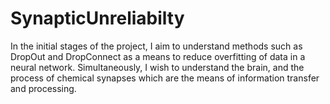 # SynapticUnreliabilty

In the initial stages of the project, I aim to understand methods such as DropOut and DropConnect as a means to reduce overfitting of data in a neural network.
Simultaneously, I wish to understand the brain, and the process of chemical synapses which are the means of information transfer and processing.

